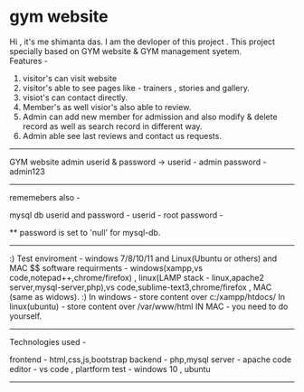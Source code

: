 # gym website
Hi , it's me shimanta das. I am the devloper of this project . This project specially based on GYM website &amp; GYM management syetem.  
Features - 
1. visitor's can visit website 
2. visitor's able to see pages like - trainers , stories and gallery. 
3. visiot's can contact directly. 
4. Member's as well visior's also able to review. 
5. Admin can add new member for admission and also modify &amp; delete record as well as search record in different way. 
6. Admin able see last reviews and contact us requests.

***********************************************************
GYM website admin userid & password ->
userid - admin
password - admin123
**************************************************************

rememebers also -

mysql db userid and password -
userid - root
password -

** password is set to 'null' for mysql-db.

***************************************************************

:) Test enviroment - windows 7/8/10/11 and Linux(Ubuntu or others) and MAC
$$ software requirments - windows(xampp,vs code,notepad++,chrome/firefox) , linux(LAMP stack - linux,apache2 server,mysql-server,php),vs code,sublime-text3,chrome/firefox , MAC (same as widows).
:) In windows - store content over c:/xampp/htdocs/
In linux(ubuntu) - store content over /var/www/html
IN MAC - you need to do yourself.

***************************************************************

Technologies used -

frontend  - html,css,js,bootstrap
backend - php,mysql
server - apache
code editor - vs code , plartform test - windows 10 , ubuntu 
***************************************************************
